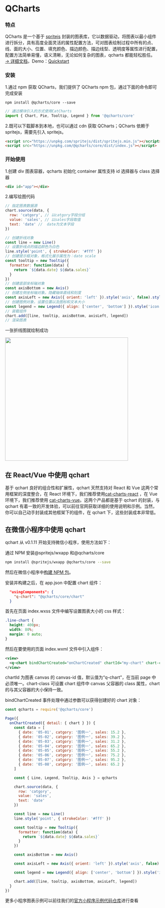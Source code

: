 # QCharts

### 特点

QCharts 是一个基于 <a target="_blank" href="https://www.spritejs.com">spritejs</a> 封装的图表库，它以数据驱动，将图表以最小组件进行拆分，具有高度全面灵活的属性配置方法，可对图表绘制过程中所有的点、线、面的大小、位置、填充颜色、描边颜色、描边线型、透明度等属性进行配置，配置方法简单易懂，语义清晰，无论如何复杂的图表，qcharts 都能轻松胜任。 <a target="_blank" href="https://www.spritejs.com/q-charts/">→ 详细文档</a>，Demo：<a target="_blank" href="https://github.com/yaotaiyang/q-charts-demo">Quickstart</a>

### 安装

1.通过 npm 获取 QCharts，我们提供了 QCharts npm 包，通过下面的命令即可完成安装

```shell
npm install @qcharts/core --save
```

```javascript
// 通过模块引入的方式使用CatCharts
import { Chart, Pie, Tooltip, Legend } from '@qcharts/core'
```

2.既可以下载脚本到本地，也可以通过 cdn 获取 QCharts；QCharts 依赖于 spritejs，需要先引入 spritejs。

```html
<script src="https://unpkg.com/spritejs/dist/spritejs.min.js"></script>
<script src="https://unpkg.com/@qcharts/core/dist/index.js"></script>
```

### 开始使用

1.创建 div 图表容器，qcharts 初始化 container 属性支持 id 选择器与 class 选择器

```html
<div id="app"></div>
```

2.编写绘图代码

```javascript
// 指定图表数据源
chart.source(data, {
  row: 'catgory', // 以catgory字段分组
  value: 'sales', // 以sales字段取值
  text: 'date' //  date为文本字段
})

// 创建折线对象
const line = new Line()
// 设置折线点的描边颜色为白色
line.style('point', { strokeColor: '#fff' })
// 创建提示框对象，格式化展示属性为：date scale
const tooltip = new Tooltip({
  formatter: function(data) {
    return `${data.date} ${data.sales}`
  }
})
// 创建底部坐标轴对象
const axisBottom = new Axis()
// 创建左侧坐标轴对象。隐藏轴体直线和刻度
const axisLeft = new Axis({ orient: 'left' }).style('axis', false).style('scale', false)
// 创建图例对象，设置位置以及图标和文本大小
const legend = new Legend({ align: ['center', 'bottom'] }).style('icon', { borderRadius: 10 }).style('text', { fontSize: 12 })
// 装载组件
chart.add([line, tooltip, axisBottom, axisLeft, legend])
// 渲染图表
```

一张折线图就绘制成功

<img src="https://p0.ssl.qhimg.com/d/inn/717a6a22789a/base-line.png" width="400">

## 在 React/Vue 中使用 qchart

基于 qchart 良好的组合性和扩展性，qchart 天然支持对 React 和 Vue 这两个常用框架的深度整合，在 React 环境下，我们推荐使用[cat-charts-react](https://github.com/spritejs/cat-charts-react) ，在 Vue 环境下，我们推荐使用 [cat-charts-vue](https://github.com/spritejs/cat-charts-vue)。这两个产品都是基于 qchart 的封装，与 qchart 有着一致的开发体验，可以前往官网获取详细的使用说明和示例。当然，你可以自己动手封装成其他框架下的组件，在 qchart 下，这些封装成本非常低。

## 在微信小程序中使用 qchart

qchart 从 v0.1.11 开始支持微信小程序，使用方法如下：

通过 NPM 安装@spritejs/wxapp 和@qcharts/core

```bash
npm install @spritejs/wxapp @qcharts/core --save
```

然后在微信小程序中[构建 NPM 包](https://developers.weixin.qq.com/miniprogram/dev/devtools/npm.html)。

安装并构建之后，在 app.json 中配置 chart 组件：

```json
  "usingComponents": {
    "q-chart": "@qcharts/core/chart"
  }
```

首先在页面 index.wxss 文件中编写设置图表大小的 css 样式：

```css
.line-chart {
  height: 400px;
  width: 80%;
  margin: 0 auto;
}
```

然后在要使用的页面 index.wxml 文件中引入组件：

```xml
<view>
  <q-chart bindChartCreated="onChartCreated" chartId="my-chart" chart-class="line-chart">   </q-chart>
</view>
```

chartId 为图表 canvas 的 canvas-id 值，默认值为“q-chart”，在当前 page 中必须唯一。chart-class 可设置 chart 组件中 canvas 父容器的 class 属性，chart 的与其父容器的大小保持一致。

bindChartCreated 事件处理中通过参数可以获得创建好的 chart 对象：

```js
const qcharts = require('@qcharts/core')

Page({
  onChartCreated({ detail: { chart } }) {
    const data = [
      { date: '05-01', catgory: '图例一', sales: 15.2 },
      { date: '05-02', catgory: '图例一', sales: 39.2 },
      { date: '05-03', catgory: '图例一', sales: 31.2 },
      { date: '05-04', catgory: '图例一', sales: 65.2 },
      { date: '05-05', catgory: '图例一', sales: 55.2 },
      { date: '05-06', catgory: '图例一', sales: 75.2 },
      { date: '05-07', catgory: '图例一', sales: 95.2 },
      { date: '05-08', catgory: '图例一', sales: 65.2 }
    ]

    const { Line, Legend, Tooltip, Axis } = qcharts

    chart.source(data, {
      row: 'catgory',
      value: 'sales',
      text: 'date'
    })

    const line = new Line()
    line.style('point', { strokeColor: '#fff' })

    const tooltip = new Tooltip({
      formatter: function(data) {
        return `${data.date} ${data.sales}`
      }
    })

    const axisBottom = new Axis()

    const axisLeft = new Axis({ orient: 'left' }).style('axis', false).style('scale', false)

    const legend = new Legend({ align: ['center', 'bottom'] }).style('icon', { borderRadius: 10 }).style('text', { fontSize: 12 })

    chart.add([line, tooltip, axisBottom, axisLeft, legend])
  }
})
```

更多小程序图表示例可以前往我们的[官方小程序示例代码仓库](https://github.com/spritejs/qcharts-wxapp-demo)进行查看

